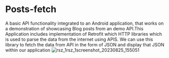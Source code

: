 # Posts-fetch
  A basic API functionality integrated to an Android application, that works on a demonstration of showcasing Blog posts from an demo API.This Application includes implementation of Retrofit which HTTP libraries which is used to parse the data from the internet using APIS.
We can use this library to fetch the data from API in the form of JSON and display that JSON within our application
![rsz_1rsz_1screenshot_20230825_155051](https://github.com/raghul3/Posts-fetch/assets/81759525/fb049d11-c3e5-4551-b2d2-1649d0313890)
